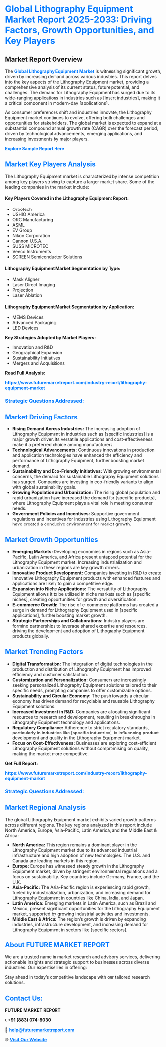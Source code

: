 <h1 style="color: #007BFF;">Global Lithography Equipment Market Report 2025-2033: Driving Factors, Growth Opportunities, and Key Players</h1>

<section id="overview">
<h2>Market Report Overview</h2>
<p>The <a href="https://www.futuremarketreport.com/industry-report/lithography-equipment-market" style="color: #007BFF; text-decoration: none;"><strong>Global Lithography Equipment Market</strong></a> is witnessing significant growth, driven by increasing demand across various industries. This report delves into the key aspects of the Lithography Equipment market, providing a comprehensive analysis of its current status, future potential, and challenges. The demand for Lithography Equipment has surged due to its wide-ranging applications in industries such as [insert industries], making it a critical component in modern-day [applications].</p>
<p>As consumer preferences shift and industries innovate, the Lithography Equipment market continues to evolve, offering both challenges and opportunities for stakeholders. The global market is expected to expand at a substantial compound annual growth rate (CAGR) over the forecast period, driven by technological advancements, emerging applications, and increasing investments by major players.</p>
</section>

<section id="overview">
<p><a href="https://www.futuremarketreport.com/request-sample/reportId=41981" style="color: #007BFF; text-decoration: none;"><strong>Explore Sample Report Here</strong></a></p>
</section>

<section id="key-players">
<h2 style="color: #007BFF;">Market Key Players Analysis</h2>
<p>The Lithography Equipment market is characterized by intense competition among key players striving to capture a larger market share. Some of the leading companies in the market include:</p>
<h4>Key Players Covered in the Lithography Equipment Report:</h4>
<ul><li>Orbotech</li><li>USHIO America</li><li>ORC Manufacturing</li><li>ASML</li><li>EV Group</li><li>Nikon Corporation</li><li>Cannon U.S.A.</li><li>SUSS MICROTEC</li><li>Veeco Instruments</li><li>SCREEN Semiconductor Solutions</li></ul>
<h4>Lithography Equipment Market Segmentation by Type:</h4>
<ul><li>Mask Aligner</li><li>Laser Direct Imaging</li><li>Projection</li><li>Laser Ablation</li></ul>

<h4>Lithography Equipment Market Segmentation by Application:</h4>
<ul><li>MEMS Devices</li><li>Advanced Packaging</li><li>LED Devices</li></ul>
<p><strong>Key Strategies Adopted by Market Players:</strong></p>
<ul>
<li>Innovation and R&D</li>
<li>Geographical Expansion</li>
<li>Sustainability Initiatives</li>
<li>Mergers and Acquisitions</li>
</ul>
</section>

<section>
<p><strong>Read Full Analysis: </strong></p><a href="https://www.futuremarketreport.com/industry-report/lithography-equipment-market" style="color: #007BFF; text-decoration: none;"><strong>https://www.futuremarketreport.com/industry-report/lithography-equipment-market</strong></a>
<h3 style="color: #007BFF;">Strategic Questions Addressed:</h3>
</section>

<section id="driving-factors">
<h2 style="color: #007BFF;">Market Driving Factors</h2>
<ul>
<li><strong>Rising Demand Across Industries:</strong> The increasing adoption of Lithography Equipment in industries such as [specific industries] is a major growth driver. Its versatile applications and cost-effectiveness make it a preferred choice among manufacturers.</li>
<li><strong>Technological Advancements:</strong> Continuous innovations in production and application technologies have enhanced the efficiency and performance of Lithography Equipment, further boosting market demand.</li>
<li><strong>Sustainability and Eco-Friendly Initiatives:</strong> With growing environmental concerns, the demand for sustainable Lithography Equipment solutions has surged. Companies are investing in eco-friendly variants to align with global sustainability goals.</li>
<li><strong>Growing Population and Urbanization:</strong> The rising global population and rapid urbanization have increased the demand for [specific products], where Lithography Equipment plays a vital role in meeting consumer needs.</li>
<li><strong>Government Policies and Incentives:</strong> Supportive government regulations and incentives for industries using Lithography Equipment have created a conducive environment for market growth.</li>
</ul>
</section>

<section id="growth-opportunities">
<h2 style="color: #007BFF;">Market Growth Opportunities</h2>
<ul>
<li><strong>Emerging Markets:</strong> Developing economies in regions such as Asia-Pacific, Latin America, and Africa present untapped potential for the Lithography Equipment market. Increasing industrialization and urbanization in these regions are key growth drivers.</li>
<li><strong>Innovative Product Development:</strong> Companies investing in R&D to create innovative Lithography Equipment products with enhanced features and applications are likely to gain a competitive edge.</li>
<li><strong>Expansion into Niche Applications:</strong> The versatility of Lithography Equipment allows it to be utilized in niche markets such as [specific niches], creating opportunities for growth and diversification.</li>
<li><strong>E-commerce Growth:</strong> The rise of e-commerce platforms has created a surge in demand for Lithography Equipment used in [specific applications], further boosting market growth.</li>
<li><strong>Strategic Partnerships and Collaborations:</strong> Industry players are forming partnerships to leverage shared expertise and resources, driving the development and adoption of Lithography Equipment products globally.</li>
</ul>
</section>

<section id="trending-factors">
<h2 style="color: #007BFF;">Market Trending Factors</h2>
<ul>
<li><strong>Digital Transformation:</strong> The integration of digital technologies in the production and distribution of Lithography Equipment has improved efficiency and customer satisfaction.</li>
<li><strong>Customization and Personalization:</strong> Consumers are increasingly seeking personalized Lithography Equipment solutions tailored to their specific needs, prompting companies to offer customizable options.</li>
<li><strong>Sustainability and Circular Economy:</strong> The push towards a circular economy has driven demand for recyclable and reusable Lithography Equipment solutions.</li>
<li><strong>Increased Investment in R&D:</strong> Companies are allocating significant resources to research and development, resulting in breakthroughs in Lithography Equipment technology and applications.</li>
<li><strong>Regulatory Compliance:</strong> Adherence to strict regulatory standards, particularly in industries like [specific industries], is influencing product development and quality in the Lithography Equipment market.</li>
<li><strong>Focus on Cost-Effectiveness:</strong> Businesses are exploring cost-efficient Lithography Equipment solutions without compromising on quality, making the market more competitive.</li>
</ul>
</section>

<section>
<p><strong>Get Full Report: </strong></p><a href="https://www.futuremarketreport.com/industry-report/lithography-equipment-market" style="color: #007BFF; text-decoration: none;"><strong>https://www.futuremarketreport.com/industry-report/lithography-equipment-market</strong></a>
<h3 style="color: #007BFF;">Strategic Questions Addressed:</h3>
</section>


<section id="regional-analysis">
<h2 style="color: #007BFF;">Market Regional Analysis</h2>
<p>The global Lithography Equipment market exhibits varied growth patterns across different regions. The key regions analyzed in this report include North America, Europe, Asia-Pacific, Latin America, and the Middle East & Africa:</p>
<ul>
<li><strong>North America:</strong> This region remains a dominant player in the Lithography Equipment market due to its advanced industrial infrastructure and high adoption of new technologies. The U.S. and Canada are leading markets in this region.</li>
<li><strong>Europe:</strong> Europe has witnessed steady growth in the Lithography Equipment market, driven by stringent environmental regulations and a focus on sustainability. Key countries include Germany, France, and the U.K.</li>
<li><strong>Asia-Pacific:</strong> The Asia-Pacific region is experiencing rapid growth, fueled by industrialization, urbanization, and increasing demand for Lithography Equipment in countries like China, India, and Japan.</li>
<li><strong>Latin America:</strong> Emerging markets in Latin America, such as Brazil and Mexico, present significant opportunities for the Lithography Equipment market, supported by growing industrial activities and investments.</li>
<li><strong>Middle East & Africa:</strong> The region’s growth is driven by expanding industries, infrastructure development, and increasing demand for Lithography Equipment in sectors like [specific sectors].</li>
</ul>
</section>

<footer>
<h2 style="color: #007BFF;">About FUTURE MARKET REPORT</h2>
<p>We are a trusted name in market research and advisory services, delivering actionable insights and strategic support to businesses across diverse industries. Our expertise lies in offering:</p>

<p>Stay ahead in today’s competitive landscape with our tailored research solutions.</p>

<h2 style="color: #007BFF;">Contact Us:</h2>
<p><strong>FUTURE MARKET REPORT</strong></p>
<p>📞 <strong>+91 (883) 074-8030</strong></p>
<p>📧 <strong><a href="mailto:help@futuremarketreport.com" style="color: #007BFF;">help@futuremarketreport.com</a></strong></p>
<p>🌐 <strong><a href="https://www.futuremarketreport.com/" style="color: #007BFF;">Visit Our Website</a></strong></p>
</footer>